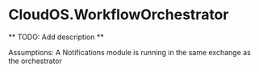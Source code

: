 CloudOS.WorkflowOrchestrator
============================

** TODO: Add description **

Assumptions:
A Notifications module is running in the same exchange as the orchestrator